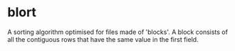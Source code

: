 # blort
A sorting algorithm optimised for files made of 'blocks'. A block consists of all the contiguous rows that have the same value in the first field.
